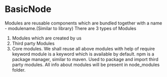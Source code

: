 # BasicNode
Modules are reusable components which are bundled together with a name - modulename.(Similar to library)
There are 3 types of Modules
  1) Modules which are created by us
  2) Third party Modules
  3) Core modules.
  We shall reuse all above modules with help of require keyword
  module is a keyword which is available by default.
  npm is a package manager, similar to maven. Used to package and import third party modules.
  All info about modules will be present in node_modules folder.
